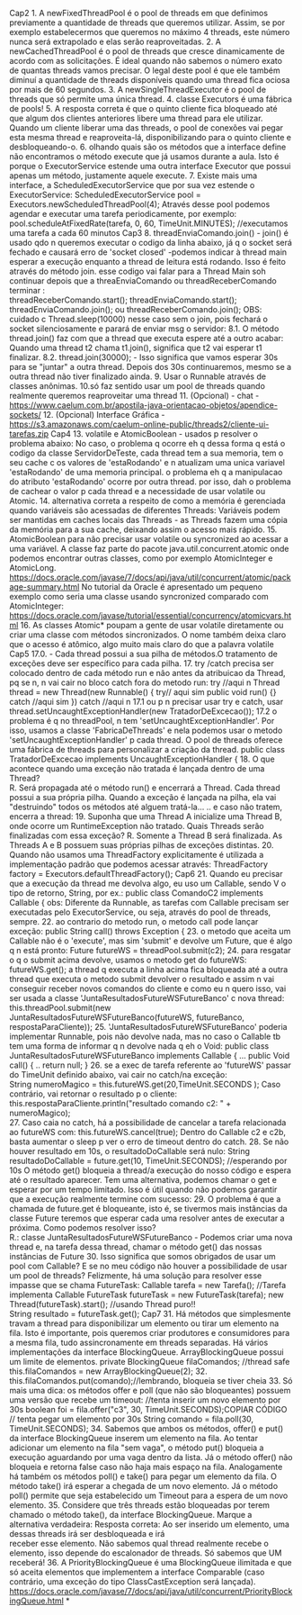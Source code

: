 Cap2
  	1. A newFixedThreadPool é o pool de threads em que definimos previamente a quantidade de 
  		threads que queremos utilizar. Assim, se por exemplo estabelecermos que queremos no 
  		máximo 4 threads, este número nunca será extrapolado e elas serão reaproveitadas.
	2. A newCachedThreadPool é o pool de threads que cresce dinamicamente de acordo com as 
		solicitações. É ideal quando não sabemos o número exato de quantas threads vamos 
		precisar. O legal deste pool é que ele também diminuí a quantidade de threads 
		disponíveis quando uma thread fica ociosa por mais de 60 segundos.
	3. A newSingleThreadExecutor é o pool de threads que só permite uma única thread.
	4. classe Executors é uma fábrica de pools!
	5. A resposta correta é que o quinto cliente fica bloqueado até que algum dos clientes 
		anteriores libere uma thread para ele utilizar. Quando um cliente liberar uma das threads, 
		o pool de conexões vai pegar esta mesma thread e reaproveita-lá, disponibilizando para o 
		quinto cliente e desbloqueando-o.
	6. olhando quais são os métodos que a interface define não encontramos o método execute que já 
		usamos durante a aula. Isto é porque o ExecutorService estende uma outra interface Executor 
		que possui apenas um método, justamente aquele execute.
	7. Existe mais uma interface, a ScheduledExecutorService que por sua vez estende o ExecutorService:
		ScheduledExecutorService pool = Executors.newScheduledThreadPool(4);
		Através desse pool podemos agendar e executar uma tarefa periodicamente, por exemplo:
		pool.scheduleAtFixedRate(tarefa, 0, 60, TimeUnit.MINUTES); //executamos uma tarefa a cada 60 minutos
Cap3
	8.	threadEnviaComando.join() - join() é usado qdo n queremos executar o codigo da linha abaixo, já q
		o socket será fechado e causará erro de 'socket closed' -podemos indicar à thread main esperar
		a execução enquanto a thread de leitura está rodando. Isso é feito através do método join.
		esse codigo vai falar para a Thread Main soh continuar depois que a
		threaEnviaComando ou threadReceberComando terminar :		
			threadReceberComando.start();
			threadEnviaComando.start();
			threadEnviaComando.join();
			ou threadReceberComando.join();
		OBS: cuidado c Thread.sleep(10000) nesse caso sem o join, pois fechará o socket silenciosamente 
		e parará de enviar msg o servidor:
	8.1. O método thread.join() faz com que a thread que executa espere até a outro acabar: 
		Quando uma thread t2 chama t1.join(), significa que t2 vai esperar t1 finalizar.
	8.2. thread.join(30000); - Isso significa que vamos esperar 30s para se "juntar" a outra 
		thread. Depois dos 30s continuaremos, mesmo se a outra thread não tiver finalizado ainda.
	9. Usar o Runnable através de classes anônimas.
	10.só faz sentido usar um pool de threads quando realmente queremos reaproveitar uma thread
11. (Opcional) - chat - https://www.caelum.com.br/apostila-java-orientacao-objetos/apendice-sockets/
12. (Opcional) Interface Gráfica - https://s3.amazonaws.com/caelum-online-public/threads2/cliente-ui-tarefas.zip
Cap4
	13. volatile e AtomicBoolean - usados p resolver o problema abaixo:
		No caso, o problema q ocorre eh q dessa forma q está o codigo da classe ServidorDeTeste, 
		cada thread tem a sua memoria, tem o seu cache c os valores de 'estaRodando' e n atualizam 
		uma unica variavel 'estaRodando' de uma memoria principal.
		o problema eh q a manipulacao do atributo 'estaRodando' ocorre por outra thread. por isso, 
		dah o problema de cachear o valor p cada thread e a necessidade de usar volatile ou Atomic.
	14. alternativa correta a respeito de como a memória é gerenciada quando variáveis são acessadas 
		de diferentes Threads: Variáveis podem ser mantidas em caches locais das Threads - as Threads 
		fazem uma cópia da memória para a sua cache, deixando assim o acesso mais rápido.
	15. AtomicBoolean para não precisar usar volatile ou syncronized ao acessar a uma variável. A 
		classe faz parte do pacote java.util.concurrent.atomic onde podemos encontrar outras classes, 
		como por exemplo AtomicInteger e AtomicLong.
		https://docs.oracle.com/javase/7/docs/api/java/util/concurrent/atomic/package-summary.html
		No tutorial da Oracle é apresentado um pequeno exemplo como seria uma classe usando syncronized 
		comparado com AtomicInteger:
		https://docs.oracle.com/javase/tutorial/essential/concurrency/atomicvars.html
	16. As classes Atomic* poupam a gente de usar volatile diretamente ou criar uma classe com métodos 
		sincronizados. O nome também deixa claro que o acesso é atômico, algo muito mais claro do que a palavra 
		volatile
Cap5
	17.0. - Cada thread possui a sua pilha de métodos.O tratamento de exceções deve ser específico para 
		cada pilha.
	17.  try /catch precisa ser colocado dentro de cada método run e não antes da atribuicao da Thread,
		pq se n, n vai cair no bloco catch fora do metodo run:
		try //aqui n
		Thread thread = new Thread(new Runnable() {
			try// aqui sim
		    public void run() {}
		    catch //aqui sim
	   	})
	   	catch //aqui n
   	17.1 ou p n precisar usar try e catch, usar thread.setUncaughtExceptionHandler(new TratadorDeExcecao());
   	17.2 o problema é q no threadPool, n tem 'setUncaughtExceptionHandler'. Por isso, usamos a classe
   		'FabricaDeThreads' e nela podemos usar o metodo 'setUncaughtExceptionHandler' p cada thread.
   		O pool de threads oferece uma fábrica de threads para personalizar a criação da thread.
   		public class TratadorDeExcecao implements UncaughtExceptionHandler {
   	18. O que acontece quando uma exceção não tratada é lançada dentro de uma Thread?	
   		R. Será propagada até o método run() e encerrará a Thread. Cada thread possui a sua própria pilha. 
   		Quando a exceção é lançada na pilha, ela vai "destruindo" todos os métodos até alguem tratá-la...
   		.. e caso não tratem, encerra a thread:
   	19. Suponha que uma Thread A inicialize uma Thread B, onde ocorre um RuntimeException não tratado. 
   		Quais Threads serão finalizadas com essa exceção?
   		R. Somente a Thread B será finalizada. As Threads A e B possuem suas próprias pilhas de exceções 
   		distintas.
   	20. Quando não usamos uma ThreadFactory explicitamente é utilizada a implementação padrão que podemos
   	 	acessar através: ThreadFactory factory = Executors.defaultThreadFactory();
Cap6
	21. Quando eu precisar que a execução da thread me devolva algo, eu uso um Callable<V>, sendo V o tipo 
		de retorno, String, por ex.: public class ComandoC2 implements Callable<String> {
		obs: Diferente da Runnable, as tarefas com Callable precisam ser executadas pelo ExecutorService, 
		ou seja, através do pool de threads, sempre.
	22. ao contrario do metodo run, o metodo call pode lançar exceção:
		public String call() throws Exception {
	23. o metodo que aceita um Callable não é o 'execute', mas sim 'submit' e devolve um Future, que é
		algo q n está pronto:
		Future<String> futureWS = threadPool.submit(c2);
	24. para resgatar o q o submit acima devolve, usamos o metodo get do futureWS:
		futureWS.get();
		a thread q executa a linha acima fica bloqueada até a outra thread que executa o metodo submit 
		devolver o resultado e assim n vai conseguir receber novos comandos do cliente
		e como eu n quero isso, vai ser usada a classe 'JuntaResultadosFutureWSFutureBanco' c nova thread: 
		this.threadPool.submit(new JuntaResultadosFutureWSFutureBanco(futureWS, futureBanco, respostaParaCliente));
	25. 'JuntaResultadosFutureWSFutureBanco' poderia implementar Runnable, pois não devolve nada, 
		mas no caso o Callable tb tem uma forma de informar q n devolve nada q eh o Void:
		public class JuntaResultadosFutureWSFutureBanco implements Callable<Void> {
		...	
		public Void call()   {
		..
		return null;
		}
	26. se a exec de tarefa referente ao 'futureWS' passar do TimeUnit definido abaixo, vai cair no 
		catch/na exceção:	
		String numeroMagico = this.futureWS.get(20,TimeUnit.SECONDS );
		Caso contrário, vai retornar o resultado p o cliente:
		this.respostaParaCliente.println("resultado comando c2: " + numeroMagico);		
	27. Caso caia no catch, há a possibilidade de cancelar a tarefa relacionada ao futureWS com:
		this.futureWS.cancel(true);	
		Dentro do Callable c2 e c2b, basta aumentar o sleep p ver o erro de timeout dentro do catch.
	28. Se não houver resultado em 10s, o resultadoDoCallable será nulo:
		String resultadoDoCallable = future.get(10, TimeUnit.SECONDS); //esperando por 10s
		O método get() bloqueia a thread/a execução do nosso código  e espera até o resultado aparecer. 
		Tem uma alternativa, podemos chamar o get e esperar por um tempo limitado. Isso é útil quando não 
		podemos garantir que a execução realmente termine com sucesso:
	29. O problema é que a chamada de future.get é bloqueante, isto é, se tivermos mais instâncias da 
		classe Future teremos que esperar cada uma resolver antes de executar a próxima. Como podemos 
		resolver isso?	
		R.: classe JuntaResultadosFutureWSFutureBanco - Podemos criar uma nova thread e, na tarefa dessa 
		thread, chamar o método get() das nossas instâncias de Future
	30. Isso significa que somos obrigados de usar um pool com Callable? E se no meu código não houver a 
		possibilidade de usar um pool de threads?
		Felizmente, há uma solução para resolver esse impasse que se chama FutureTask:
			Callable<String> tarefa = new Tarefa(); //Tarefa implementa Callable
			FutureTask<String> futureTask = new FutureTask<String>(tarefa);
			new Thread(futureTask).start(); //usando Thread puro!!            
			String resultado = futureTask.get();
Cap7
	31. Há métodos que simplesmente travam a thread para disponibilizar um elemento ou tirar um elemento na 
		fila. Isto é importante, pois queremos criar produtores e consumidores para a mesma fila, tudo 
		assincronamente em threads separadas. 
		Há vários implementações da interface BlockingQueue.
		ArrayBlockingQueue possui um limite de elementos.
			private BlockingQueue<String> filaComandos; //thread safe
			this.filaComandos = new ArrayBlockingQueue<String>(2);
	32. this.filaComandos.put(comando);//lembrando, bloqueia se tiver cheia
	33. Só mais uma dica: os métodos offer e poll (que não são bloqueantes) possuem uma versão que recebe 
		um timeout:
			//tenta inserir um novo elemento por 30s
			boolean foi = fila.offer("c3", 30, TimeUnit.SECONDS);COPIAR CÓDIGO
			// tenta pegar um elemento por 30s
			String comando = fila.poll(30, TimeUnit.SECONDS);
	34. Sabemos que ambos os métodos, offer() e put() da interface BlockingQueue inserem um elemento na fila.
		Ao tentar adicionar um elemento na fila "sem vaga", o método put() bloqueia a execução aguardando por 
		uma vaga dentro da lista. Já o método offer() não bloqueia e retorna false caso não haja mais espaço 
		na fila.
		Analogamente há também os métodos poll() e take() para pegar um elemento da fila. O método take() irá 
		esperar a chegada de um novo elemento. Já o método poll() permite que seja estabelecido um Timeout para 
		a espera de um novo elemento.
	35. Considere que três threads estão bloqueadas por terem chamado o método take(), da interface BlockingQueue. 
		Marque a alternativa verdadeira:
		Resposta correta: Ao ser inserido um elemento, uma dessas threads irá ser desbloqueada e irá 	
		receber esse elemento.
		Não sabemos qual thread realmente recebe o elemento, isso depende do escalonador de threads. 
		Só sabemos que UM receberá!
	36. A PriorityBlockingQueue é uma BlockingQueue ilimitada e que só aceita elementos que implementem 
		a interface Comparable (caso contrário, uma exceção do tipo ClassCastException será lançada).
		https://docs.oracle.com/javase/7/docs/api/java/util/concurrent/PriorityBlockingQueue.html
 *
